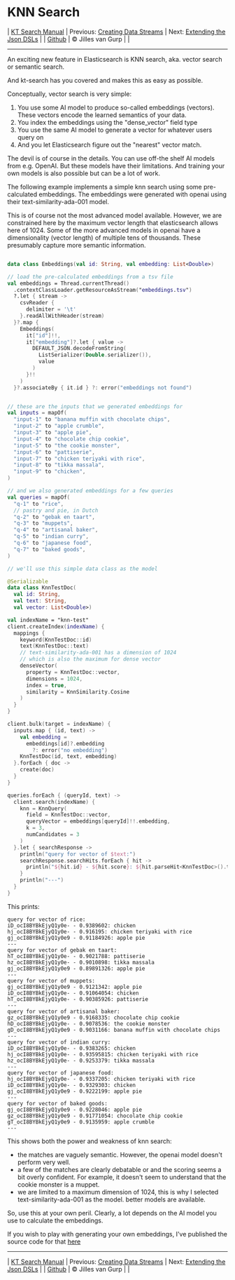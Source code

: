 # KNN Search 

| [KT Search Manual](README.md) | Previous: [Creating Data Streams](DataStreams.md) | Next: [Extending the Json DSLs](ExtendingTheDSL.md) |
| [Github](https://github.com/jillesvangurp/kt-search) | &copy; Jilles van Gurp |  |

---                

An exciting new feature in Elasticsearch is KNN search, aka. vector search or semantic search.

And kt-search has you covered and makes this as easy as possible.

Conceptually, vector search is very simple:

1. You use some AI model to produce so-called embeddings (vectors). 
These vectors encode the learned semantics of your data.
1. You index the embeddings using the "dense_vector" field type
1. You use the same AI model to generate a vector for whatever users query on
1. And you let Elasticsearch figure out the "nearest" vector match.

The devil is of course in the details. You can use off-the shelf AI models from e.g. OpenAI. But these 
models have their limitations. And training your own models is also possible but can be a lot of work.
        
The following example implements a simple knn search using some pre-calculated embeddings.
The embeddings were generated with openai using their text-similarity-ada-001 model.

This is of course not the most advanced model available. However, we are constrained here by the maximum vector length
that elasticsearch allows here of 1024. Some of the more advanced models in openai have a dimensionality 
(vector length) of multiple tens of thousands. These presumably capture more semantic information.

```kotlin

data class Embeddings(val id: String, val embedding: List<Double>)

// load the pre-calculated embeddings from a tsv file
val embeddings = Thread.currentThread()
  .contextClassLoader.getResourceAsStream("embeddings.tsv")
  ?.let { stream ->
    csvReader {
      delimiter = '\t'
    }.readAllWithHeader(stream)
  }?.map {
    Embeddings(
      it["id"]!!,
      it["embedding"]?.let { value ->
        DEFAULT_JSON.decodeFromString(
          ListSerializer(Double.serializer()),
          value
        )
      }!!
    )
  }?.associateBy { it.id } ?: error("embeddings not found")


// these are the inputs that we generated embeddings for
val inputs = mapOf(
  "input-1" to "banana muffin with chocolate chips",
  "input-2" to "apple crumble",
  "input-3" to "apple pie",
  "input-4" to "chocolate chip cookie",
  "input-5" to "the cookie monster",
  "input-6" to "pattiserie",
  "input-7" to "chicken teriyaki with rice",
  "input-8" to "tikka massala",
  "input-9" to "chicken",
)

// and we also generated embeddings for a few queries
val queries = mapOf(
  "q-1" to "rice",
  // pastry and pie, in Dutch
  "q-2" to "gebak en taart",
  "q-3" to "muppets",
  "q-4" to "artisanal baker",
  "q-5" to "indian curry",
  "q-6" to "japanese food",
  "q-7" to "baked goods",
)

// we'll use this simple data class as the model

@Serializable
data class KnnTestDoc(
  val id: String,
  val text: String,
  val vector: List<Double>)

val indexName = "knn-test"
client.createIndex(indexName) {
  mappings {
    keyword(KnnTestDoc::id)
    text(KnnTestDoc::text)
    // text-similarity-ada-001 has a dimension of 1024
    // which is also the maximum for dense vector
    denseVector(
      property = KnnTestDoc::vector,
      dimensions = 1024,
      index = true,
      similarity = KnnSimilarity.Cosine
    )
  }
}

client.bulk(target = indexName) {
  inputs.map { (id, text) ->
    val embedding =
      embeddings[id]?.embedding
        ?: error("no embedding")
    KnnTestDoc(id, text, embedding)
  }.forEach { doc ->
    create(doc)
  }
}

queries.forEach { (queryId, text) ->
  client.search(indexName) {
    knn = KnnQuery(
      field = KnnTestDoc::vector,
      queryVector = embeddings[queryId]!!.embedding,
      k = 3,
      numCandidates = 3
    )
  }.let { searchResponse ->
    println("query for vector of $text:")
    searchResponse.searchHits.forEach { hit ->
      println("${hit.id} - ${hit.score}: ${hit.parseHit<KnnTestDoc>().text}")
    }
    println("---")
  }
}
```

This prints:

```text
query for vector of rice:
iD_ocI8BYBkEjyQ1y0e- - 0.9389602: chicken
hj_ocI8BYBkEjyQ1y0e- - 0.916195: chicken teriyaki with rice
gj_ocI8BYBkEjyQ1y0e9 - 0.91184926: apple pie
---
query for vector of gebak en taart:
hT_ocI8BYBkEjyQ1y0e- - 0.9021788: pattiserie
hz_ocI8BYBkEjyQ1y0e- - 0.9010898: tikka massala
gj_ocI8BYBkEjyQ1y0e9 - 0.89891326: apple pie
---
query for vector of muppets:
gj_ocI8BYBkEjyQ1y0e9 - 0.9121342: apple pie
iD_ocI8BYBkEjyQ1y0e- - 0.91064054: chicken
hT_ocI8BYBkEjyQ1y0e- - 0.90385926: pattiserie
---
query for vector of artisanal baker:
gz_ocI8BYBkEjyQ1y0e9 - 0.9168335: chocolate chip cookie
hD_ocI8BYBkEjyQ1y0e- - 0.9078536: the cookie monster
gD_ocI8BYBkEjyQ1y0e9 - 0.9031166: banana muffin with chocolate chips
---
query for vector of indian curry:
iD_ocI8BYBkEjyQ1y0e- - 0.9383265: chicken
hj_ocI8BYBkEjyQ1y0e- - 0.93595815: chicken teriyaki with rice
hz_ocI8BYBkEjyQ1y0e- - 0.9253379: tikka massala
---
query for vector of japanese food:
hj_ocI8BYBkEjyQ1y0e- - 0.9337205: chicken teriyaki with rice
iD_ocI8BYBkEjyQ1y0e- - 0.9329303: chicken
gj_ocI8BYBkEjyQ1y0e9 - 0.9222199: apple pie
---
query for vector of baked goods:
gj_ocI8BYBkEjyQ1y0e9 - 0.9228046: apple pie
gz_ocI8BYBkEjyQ1y0e9 - 0.91771054: chocolate chip cookie
gT_ocI8BYBkEjyQ1y0e9 - 0.9135959: apple crumble
---
```

This shows both the power and weakness of knn search:

- the matches are vaguely semantic. However, the openai model doesn't perform very well.
- a few of the matches are clearly debatable or and the scoring seems a bit overly confident. For example, 
it doesn't seem to understand that the cookie monster is a muppet. 
- we are limited to a maximum dimension of 1024, this is why I selected text-similarity-ada-001 as the model.
better models are available.

So, use this at your own peril. Clearly, a lot depends on the AI model you use to calculate the embeddings.

If you wish to play with generating your own embeddings, I've published the source code for that 
[here](https://github.com/jillesvangurp/openai-embeddings-processor)



---

| [KT Search Manual](README.md) | Previous: [Creating Data Streams](DataStreams.md) | Next: [Extending the Json DSLs](ExtendingTheDSL.md) |
| [Github](https://github.com/jillesvangurp/kt-search) | &copy; Jilles van Gurp |  |